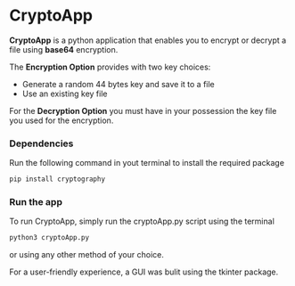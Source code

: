 # CryptoApp

**CryptoApp** is a python application that enables you to encrypt or decrypt a file using **base64** encryption.  

The **Encryption Option**  provides with two key choices:
- Generate a random 44 bytes key and save it to a file 
- Use an existing key file

For the **Decryption Option** you must have in your possession the key file you used for the encryption.

### Dependencies
Run the following command in yout terminal to install the required package
```bash
pip install cryptography
```

### Run the app  
To run CryptoApp, simply run the cryptoApp.py script using the terminal 
``` bash
python3 cryptoApp.py
```
or using any other method of your choice.

For a user-friendly experience, a GUI was bulit using the tkinter package.
